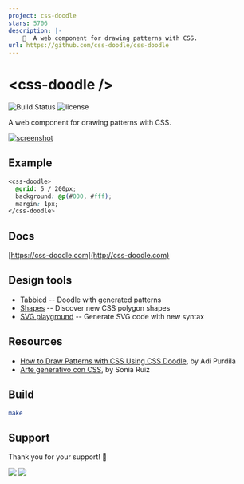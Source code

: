 ```yaml
---
project: css-doodle
stars: 5706
description: |-
    🎨  A web component for drawing patterns with CSS.
url: https://github.com/css-doodle/css-doodle
---
```


# &lt;css-doodle /&gt;

![Build Status](https://github.com/css-doodle/css-doodle/actions/workflows/ci.yml/badge.svg)
![license](https://img.shields.io/github/license/mashape/apistatus.svg)


A web component for drawing patterns with CSS.

<a href="https://css-doodle.com/">
  <img alt="screenshot" src="https://assets.codepen.io/52982/doodle.png" />
</a>

## Example

```css
<css-doodle>
  @grid: 5 / 200px;
  background: @p(#000, #fff);
  margin: 1px;
</css-doodle>
```

## Docs
[https://css-doodle.com](http://css-doodle.com)


## Design tools

* [Tabbied](https://tabbied.com) -- Doodle with generated patterns
* [Shapes](https://css-doodle.com/shapes) -- Discover new CSS polygon shapes
* [SVG playground](https://css-doodle.com/svg) -- Generate SVG code with new syntax


## Resources

* [How to Draw Patterns with CSS Using CSS Doodle](https://webdesign.tutsplus.com/tutorials/how-to-draw-patterns-with-css-using-css-doodle--cms-33110), by Adi Purdila
* [Arte generativo con CSS](https://www.youtube.com/watch?v=KKg6Uo1pVLU), by Sonia Ruiz


## Build

```bash
make
```

## Support

Thank you for your support! 🙏

<a href="https://opencollective.com/css-doodle#backers" target="_blank"><img src="https://opencollective.com/css-doodle/backers.svg?width=890"></a>
<a href="https://opencollective.com/css-doodle#sponsors" target="_blank"><img src="https://opencollective.com/css-doodle/sponsors.svg?width=890"></a>

